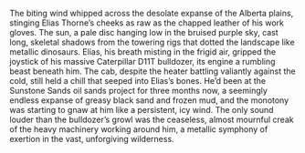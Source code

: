 The biting wind whipped across the desolate expanse of the Alberta plains, stinging Elias Thorne’s cheeks as raw as the chapped leather of his work gloves.  The sun, a pale disc hanging low in the bruised purple sky, cast long, skeletal shadows from the towering rigs that dotted the landscape like metallic dinosaurs. Elias, his breath misting in the frigid air, gripped the joystick of his massive Caterpillar D11T bulldozer, its engine a rumbling beast beneath him.  The cab, despite the heater battling valiantly against the cold, still held a chill that seeped into Elias’s bones.  He’d been at the Sunstone Sands oil sands project for three months now, a seemingly endless expanse of greasy black sand and frozen mud, and the monotony was starting to gnaw at him like a persistent, icy wind. The only sound louder than the bulldozer’s growl was the ceaseless, almost mournful creak of the heavy machinery working around him, a metallic symphony of exertion in the vast, unforgiving wilderness.
